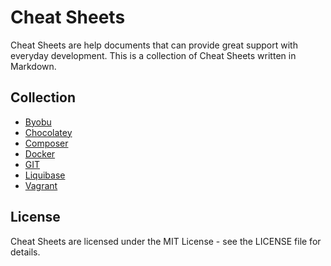 # Cheat Sheets

Cheat Sheets are help documents that can provide great support with everyday development. This is a collection of Cheat Sheets written in Markdown.

## Collection
* [Byobu](byobu.md)
* [Chocolatey](chocolatey.md)
* [Composer](composer.md)
* [Docker](docker.md)
* [GIT](git.md)
* [Liquibase](liquibase.md)
* [Vagrant](vagrant.md)

## License
Cheat Sheets are licensed under the MIT License - see the LICENSE file for details.
